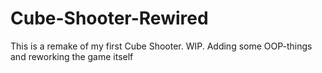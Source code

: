 # Cube-Shooter-Rewired
This is a remake of my first Cube Shooter. WIP. Adding some OOP-things and reworking the game itself
